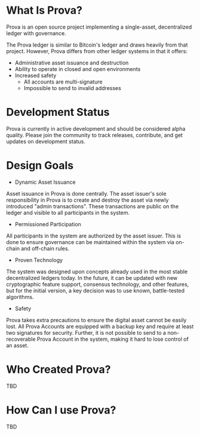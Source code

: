 # What Is Prova?

Prova is an open source project implementing a single-asset, decentralized ledger with governance.

The Prova ledger is similar to Bitcoin's ledger and draws heavily from that project.  However, Prova differs from other ledger systems in that it offers:

 * Administrative asset issuance and destruction
 * Ability to operate in closed and open environments
 * Increased safety
    * All accounts are multi-signature
    * Impossible to send to invalid addresses

# Development Status

Prova is currently in active development and should be considered alpha quality.  Please join the
community to track releases, contribute, and get updates on development status.

# Design Goals

* Dynamic Asset Issuance

Asset issuance in Prova is done centrally.  The asset issuer's sole responsibility in Prova is to create and destroy the asset via newly introduced "admin transactions".  These transactions are public on the ledger and visible to all participants in the system.

* Permissioned Participation

All participants in the system are authorized by the asset issuer.  This is done to ensure governance
can be maintained within the system via on-chain and off-chain rules.

* Proven Technology

The system was designed upon concepts already used in the most stable decentralized ledgers today.
In the future, it can be updated with new cryptographic feature support, consensus technology, and other
features, but for the initial version, a key decision was to use known, battle-tested algorithms.

* Safety

Prova takes extra precautions to ensure the digital asset cannot be easily lost.  All Prova Accounts are
equipped with a backup key and require at least two signatures for security. Further, it is not possible to
send to a non-recoverable Prova Account in the system, making it hard to lose control of an asset.

# Who Created Prova?

TBD

# How Can I use Prova?

TBD
